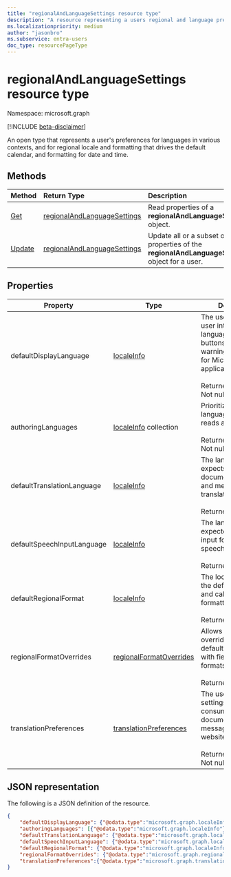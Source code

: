 ```yaml
---
title: "regionalAndLanguageSettings resource type"
description: "A resource representing a users regional and language preferences"
ms.localizationpriority: medium
author: "jasonbro"
ms.subservice: entra-users
doc_type: resourcePageType
---
```


# regionalAndLanguageSettings resource type

Namespace: microsoft.graph

[!INCLUDE [beta-disclaimer](../../includes/beta-disclaimer.md)]

An open type that represents a user's preferences for languages in various contexts, and for regional locale and formatting that drives the default calendar, and formatting for date and time.

## Methods

| Method                                                 | Return Type                                                   | Description                                                                                        |
|:-------------------------------------------------------|:--------------------------------------------------------------|:---------------------------------------------------------------------------------------------------|
| [Get](../api/regionalAndLanguageSettings-get.md)       | [regionalAndLanguageSettings](regionalAndLanguageSettings.md) | Read properties of a **regionalAndLanguageSettings** object.                                       |
| [Update](../api/regionalandlanguagesettings-update.md) | [regionalAndLanguageSettings](regionalAndLanguageSettings.md) | Update all or a subset of the properties of the **regionalAndLanguageSettings** object for a user. |

## Properties
| Property                   | Type                                                  | Description                                                                                                                                                         |
|----------------------------|-------------------------------------------------------|---------------------------------------------------------------------------------------------------------------------------------------------------------------------|
| defaultDisplayLanguage     | [localeInfo](localeinfo.md)                           | The  user's preferred user interface language (menus, buttons, ribbons, warning messages) for Microsoft web applications.<br><br>Returned by default. Not nullable. |
| authoringLanguages         | [localeInfo](localeinfo.md) collection                                 | Prioritized list of languages the user reads and authors in.<br><br>Returned by default. Not nullable.                                                              |
| defaultTranslationLanguage | [localeInfo](localeinfo.md)                 | The language a user expects to have documents, emails, and messages translated into.<br><br>Returned by default.                                                    |
| defaultSpeechInputLanguage | [localeInfo](localeinfo.md)                 | The language a user expected to use as input for text to speech scenarios.<br><br>Returned by default.                                                              |
| defaultRegionalFormat      | [localeInfo](localeinfo.md)            | The locale that drives the default date, time, and calendar formatting.<br><br>Returned by default.                                                                 |
| regionalFormatOverrides    | [regionalFormatOverrides](regionalformatoverrides.md) | Allows a user to override their defaultRegionalFormat with field specific formats.<br><br>Returned by default.                                                      |
| translationPreferences     | [translationPreferences](translationPreferences.md)   | The user's preferred settings when consuming translated documents, emails, messages, and websites.<br><br>Returned by default. Not nullable.                                       |

## JSON representation

The following is a JSON definition of the resource.

<!--{
  "blockType": "resource",
  "@odata.type": "microsoft.graph.regionalAndLanguageSettings"
} -->

```json
{
    "defaultDisplayLanguage": {"@odata.type":"microsoft.graph.localeInfo"},
    "authoringLanguages": [{"@odata.type":"microsoft.graph.localeInfo"}],
    "defaultTranslationLanguage": {"@odata.type":"microsoft.graph.localeInfo"},
    "defaultSpeechInputLanguage": {"@odata.type":"microsoft.graph.localeInfo"},
    "defaultRegionalFormat": {"@odata.type":"microsoft.graph.localeInfo"},
    "regionalFormatOverrides": {"@odata.type":"microsoft.graph.regionalFormatOverrides"},
    "translationPreferences":{"@odata.type":"microsoft.graph.translationPreferences"}
}
```
<!-- {
  "type": "#page.annotation",
  "description": "regionalAndLanguageSettings resource",
  "keywords": "",
  "section": "documentation",
  "tocPath": ""
}-->


